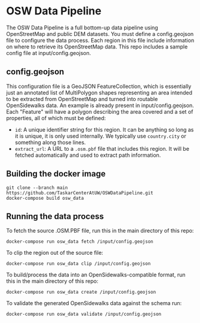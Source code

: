 # OSW Data Pipeline
The OSW Data Pipeline is a full bottom-up data pipeline using OpenStreetMap and public DEM datasets. You must define a config.geojson file to configure the data process. Each region in this file include information on where to retrieve its OpenStreetMap data. This repo includes a sample config file at input/config.geojson.

## config.geojson
This configuration file is a GeoJSON FeatureCollection, which is essentially just an annotated list of MultiPolygon shapes representing an area intended to be extracted from OpenStreetMap and turned into routable OpenSidewalks data. An example is already present in input/config.geojson. Each "Feature" will have a polygon describing the area covered and a set of properties, all of which must be defined:

- `id`: A unique identifier string for this region. It can be anything so long
as it is unique, it is only used internally. We typically use `country.city`
or something along those lines.
- `extract_url`: A URL to a `.osm.pbf` file that includes this region. It will
be fetched automatically and used to extract path information.

## Building the docker image

    git clone --branch main https://github.com/TaskarCenterAtUW/OSWDataPipeline.git
    docker-compose build osw_data

## Running the data process

To fetch the source .OSM.PBF file, run this in the main directory of this repo:

    docker-compose run osw_data fetch /input/config.geojson

To clip the region out of the source file:

    docker-compose run osw_data clip /input/config.geojson

To build/process the data into an OpenSidewalks-compatible format, run this in the main directory of this repo:

    docker-compose run osw_data create /input/config.geojson

To validate the generated OpenSidewalks data against the schema run:

    docker-compose run osw_data validate /input/config.geojson
